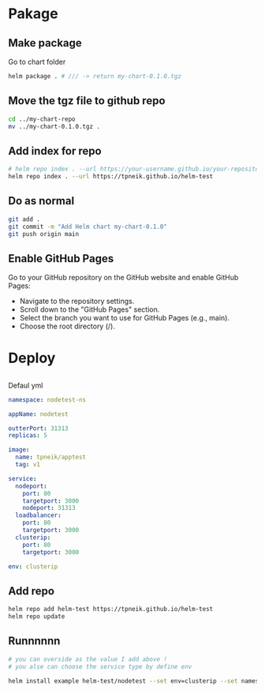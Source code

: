 
# Pakage
## Make package
Go to chart folder 
```bash
helm package . # /// -> return my-chart-0.1.0.tgz
```
## Move the tgz file to github repo

```bash
cd ../my-chart-repo
mv ../my-chart-0.1.0.tgz .
```

## Add index for repo 
```bash 
# helm repo index . --url https://your-username.github.io/your-repository, below is mine !
helm repo index . --url https://tpneik.github.io/helm-test
```

## Do as normal
```bash
git add .
git commit -m "Add Helm chart my-chart-0.1.0"
git push origin main
```

## Enable GitHub Pages
Go to your GitHub repository on the GitHub website and enable GitHub Pages:

- Navigate to the repository settings.
- Scroll down to the "GitHub Pages" section.
- Select the branch you want to use for GitHub Pages (e.g., main).
- Choose the root directory (/).


# Deploy 

##
Defaul yml

```yaml
namespace: nodetest-ns

appName: nodetest

outterPort: 31313
replicas: 5

image:
  name: tpneik/apptest
  tag: v1

service:
  nodeport:
    port: 80
    targetport: 3000
    nodeport: 31313
  loadbalancer:
    port: 80
    targetport: 3000
  clusterip:
    port: 80
    targetport: 3000

env: clusterip
```

## Add repo
```bash
helm repo add helm-test https://tpneik.github.io/helm-test
helm repo update
```
## Runnnnnn
```bash
# you can overside as the value I add above !
# you alse can choose the service type by define env

helm install example helm-test/nodetest --set env=clusterip --set namespace=example
```